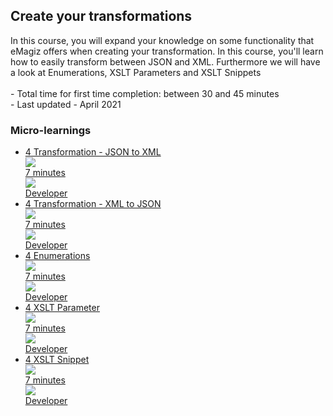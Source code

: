 <div class="ez-academy">
	<div class="ez-academy__body">
		<main class="master">
	<h2 class="title">Create your transformations</h2>
    <p>
     In this course, you will expand your knowledge on some functionality that eMagiz offers when creating your transformation. In this course, you'll learn how to easily transform between JSON and XML. Furthermore we will have a look at Enumerations, XSLT Parameters and XSLT Snippets
        </br></br>
        - Total time for first time completion: between 30 and 45 minutes
        </br>
        - Last updated - April 2021
    </p>
    <h3 class="title">Micro-learnings</h3>
    <ul class="strip-container">
        <li class="strip">
            <a href="../../docs/microlearning/novice-create-your-transformations-json-to-xml" class="strip__link">
                <label for="" class="strip__label">
                    <span>4</span>
                    Transformation - JSON to XML
                </label>
                <div class="strip__attribute">
                    <img class="strip__attribute-icon strip__attribute-icon--duration" src="../../img/icon-duration32.svg"/>
                    <div class="strip__attribute-label">7 minutes</div>
                </div>
                <div class="strip__attribute">
                    <img class="strip__attribute-icon strip__attribute-icon--roles" src="../../img/icon-roles32.svg"/>
                    <div class="strip__attribute-label">Developer</div>
                </div>
            </a>
        </li>
        <li class="strip">
            <a href="../../docs/microlearning/novice-create-your-transformations-xml-to-json" class="strip__link">
                <label for="" class="strip__label">
                    <span>4</span>
                    Transformation - XML to JSON
                </label>
                <div class="strip__attribute">
                    <img class="strip__attribute-icon strip__attribute-icon--duration" src="../../img/icon-duration32.svg"/>
                    <div class="strip__attribute-label">7 minutes</div>
                </div>
                <div class="strip__attribute">
                    <img class="strip__attribute-icon strip__attribute-icon--roles" src="../../img/icon-roles32.svg"/>
                    <div class="strip__attribute-label">Developer</div>
                </div>
            </a>
        </li>
        <li class="strip">
            <a href="../../docs/microlearning/novice-create-your-transformations-enumerations" class="strip__link">
                <label for="" class="strip__label">
                    <span>4</span>
                    Enumerations
                </label>
                <div class="strip__attribute">
                    <img class="strip__attribute-icon strip__attribute-icon--duration" src="../../img/icon-duration32.svg"/>
                    <div class="strip__attribute-label">7 minutes</div>
                </div>
                <div class="strip__attribute">
                    <img class="strip__attribute-icon strip__attribute-icon--roles" src="../../img/icon-roles32.svg"/>
                    <div class="strip__attribute-label">Developer</div>
                </div>
            </a>
        </li> 
        <li class="strip">
            <a href="../../docs/microlearning/novice-create-your-transformations-xslt-parameters" class="strip__link">
                <label for="" class="strip__label">
                    <span>4</span>
                    XSLT Parameter
                </label>
                <div class="strip__attribute">
                    <img class="strip__attribute-icon strip__attribute-icon--duration" src="../../img/icon-duration32.svg"/>
                    <div class="strip__attribute-label">7 minutes</div>
                </div>
                <div class="strip__attribute">
                    <img class="strip__attribute-icon strip__attribute-icon--roles" src="../../img/icon-roles32.svg"/>
                    <div class="strip__attribute-label">Developer</div>
                </div>
            </a>
        </li> 
        <li class="strip">
            <a href="../../docs/microlearning/novice-create-your-transformations-xslt-snippet" class="strip__link">
                <label for="" class="strip__label">
                    <span>4</span>
                    XSLT Snippet
                </label>
                <div class="strip__attribute">
                    <img class="strip__attribute-icon strip__attribute-icon--duration" src="../../img/icon-duration32.svg"/>
                    <div class="strip__attribute-label">7 minutes</div>
                </div>
                <div class="strip__attribute">
                    <img class="strip__attribute-icon strip__attribute-icon--roles" src="../../img/icon-roles32.svg"/>
                    <div class="strip__attribute-label">Developer</div>
                </div>
            </a>
        </li>    
    </ul>
    </main>
    </div>
</div>